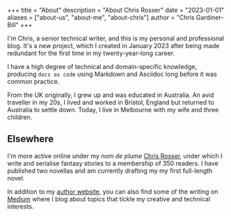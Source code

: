 +++
title = "About"
description = "About Chris Rosser"
date = "2023-01-01"
aliases = ["about-us", "about-me", "about-chris"]
author = "Chris Gardiner-Bill"
+++

I'm Chris, a senior technical writer, and this is my personal and professional blog. It's a new project, which I created in January 2023 after being made redundant for the first time in my twenty-year-long career.

I have a high degree of technical and domain-specific knowledge, producing `docs as code` using Markdown and Asciidoc long before it was common practice.

From the UK originally, I grew up and was educated in Australia. An avid traveller in my 20s, I lived and worked in Bristol, England but returned to Australia to settle down. Today, I live in Melbourne with my wife and three children.


## Elsewhere

I'm more active online under my *nom de plume* [Chris Rosser](https://chrisrosser.net), under which I write and serialise fantasy stories to a membership of 350 readers. I have published two novellas and am currently drafting my my first full-length novel.

In addition to my [author website](https://chrisrosser.net), you can also find some of the writing on [Medium](https://chrisrosser.medium.com) where I blog about topics that tickle my creative and technical interests.